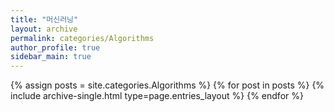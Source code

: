 ```yaml
---
title: "머신러닝"
layout: archive
permalink: categories/Algorithms
author_profile: true
sidebar_main: true
---
```



{% assign posts = site.categories.Algorithms %}
{% for post in posts %} {% include archive-single.html type=page.entries_layout %} {% endfor %}